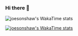 ### Hi there 👋

<!--
**joesonshaw/joesonshaw** is a ✨ _special_ ✨ repository because its `README.md` (this file) appears on your GitHub profile.

Here are some ideas to get you started:

- 🔭 I’m currently working on ...
- 🌱 I’m currently learning ...
- 👯 I’m looking to collaborate on ...
- 🤔 I’m looking for help with ...
- 💬 Ask me about ...
- 📫 How to reach me: ...
- 😄 Pronouns: ...
- ⚡ Fun fact: ...
-->

![joesonshaw's WakaTime stats](https://wakapi.980712.xyz/api/activity/chart/joesonshaw.svg)

[![joesonshaw's WakaTime stats](https://github-readme-stats.vercel.app/api/wakatime?username=joesonshaw&api_domain=wakapi.980712.xyz&bg_color=1A202C&title_color=2F855A&icon_color=2F855A&text_color=ffffff&custom_title=Wakapi%20Week%20Stats&layout=compact)](https://wakapi.980712.xyz/api/activity/chart/joesonshaw.svg)
